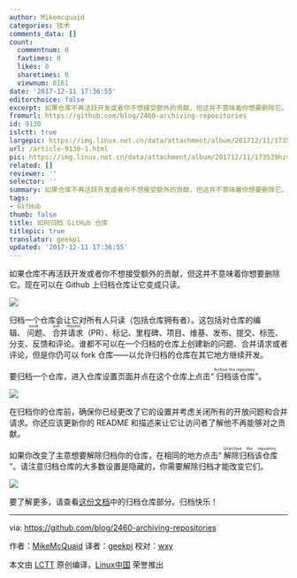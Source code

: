 ```yaml
---
author: Mikemcquaid
categories: 技术
comments_data: []
count:
  commentnum: 0
  favtimes: 0
  likes: 0
  sharetimes: 0
  viewnum: 8161
date: '2017-12-11 17:36:55'
editorchoice: false
excerpt: 如果仓库不再活跃开发或者你不想接受额外的贡献，但这并不意味着你想要删除它。现在可以在 Github 上归档仓库让它变成只读。
fromurl: https://github.com/blog/2460-archiving-repositories
id: 9130
islctt: true
largepic: https://img.linux.net.cn/data/attachment/album/201712/11/173539hzvc3nhf23i8y5qc.jpg
url: /article-9130-1.html
pic: https://img.linux.net.cn/data/attachment/album/201712/11/173539hzvc3nhf23i8y5qc.jpg.thumb.jpg
related: []
reviewer: ''
selector: ''
summary: 如果仓库不再活跃开发或者你不想接受额外的贡献，但这并不意味着你想要删除它。现在可以在 Github 上归档仓库让它变成只读。
tags:
- GitHub
thumb: false
title: 如何归档 GitHub 仓库
titlepic: true
translator: geekpi
updated: '2017-12-11 17:36:55'
---
```


如果仓库不再活跃开发或者你不想接受额外的贡献，但这并不意味着你想要删除它。现在可以在 Github 上归档仓库让它变成只读。


![](https://img.linux.net.cn/data/attachment/album/201712/11/173539hzvc3nhf23i8y5qc.jpg)


归档一个仓库会让它对所有人只读（包括仓库拥有者）。这包括对仓库的编辑、<ruby> 问题 <rt>  issue </rt></ruby>、<ruby> 合并请求 <rt>  pull request </rt></ruby>（PR）、标记、里程碑、项目、维基、发布、提交、标签、分支、反馈和评论。谁都不可以在一个归档的仓库上创建新的问题、合并请求或者评论，但是你仍可以 fork 仓库——以允许归档的仓库在其它地方继续开发。


要归档一个仓库，进入仓库设置页面并点在这个仓库上点击“<ruby> 归档该仓库 <rt>  Archive this repository </rt></ruby>”。


![](https://img.linux.net.cn/data/attachment/album/201712/11/173556d6868qafyvv1qpvv.jpg)


在归档你的仓库前，确保你已经更改了它的设置并考虑关闭所有的开放问题和合并请求。你还应该更新你的 README 和描述来让它让访问者了解他不再能够对之贡献。


如果你改变了主意想要解除归档你的仓库，在相同的地方点击“<ruby> 解除归档该仓库 <rt>  Unarchive this repository </rt></ruby>”。请注意归档仓库的大多数设置是隐藏的，你需要解除归档才能改变它们。


![](https://img.linux.net.cn/data/attachment/album/201712/11/173612ii1ty06diqjv9d1l.jpg)


要了解更多，请查看[这份文档](https://help.github.com/articles/about-archiving-repositories/)中的归档仓库部分。归档快乐！




---


via: <https://github.com/blog/2460-archiving-repositories>


作者：[MikeMcQuaid](https://github.com/MikeMcQuaid) 译者：[geekpi](https://github.com/geekpi) 校对：[wxy](https://github.com/wxy)


本文由 [LCTT](https://github.com/LCTT/TranslateProject) 原创编译，[Linux中国](https://linux.cn/) 荣誉推出